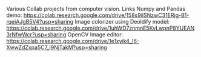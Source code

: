 Various Collab projects from computer vision.
Links
Numpy and Pandas demo:
https://colab.research.google.com/drive/158s9iISNzwC31ERjg-B1-rqeiAJgB5V4?usp=sharing
Image colorizer using Deoldify model:
https://colab.research.google.com/drive/1uhWD7znmnE5KvLwpnP8YUEAN3rNfwWcr?usp=sharing
OpenCV Image editor:
https://colab.research.google.com/drive/1e1xyik4_I6-XwwZdZxpa5C7_I9NjTakM?usp=sharing
